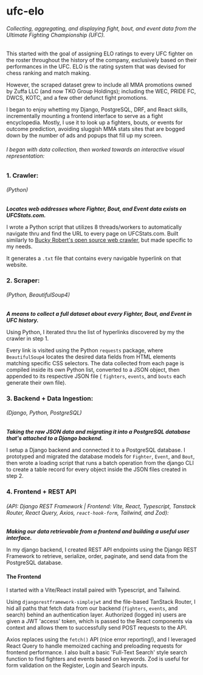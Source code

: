# ufc-elo
###### Collecting, aggregating, and displaying fight, bout, and event data from the Ultimate Fighting Championship (UFC).

This started with the goal of assigning ELO ratings to every UFC fighter on the roster throughout the history of the company, exclusively based on their performances in the UFC. ELO is the rating system that was devised for chess ranking and match making. 

However, the scraped dataset grew to include all MMA promotions owned by Zuffa LLC (and now TKO Group Holdings); including the WEC, PRIDE FC, DWCS, KOTC, and a few other defunct fight promotions. 

I began to enjoy whetting my Django, PostgreSQL, DRF, and React skills, incrementally mounting a frontend interface to serve as a fight encyclopedia. Mostly, I use it to look up a fighters, bouts, or events for outcome prediction, avoiding sluggish MMA stats sites that are bogged down by the number of ads and popups that fill up my screen.


###### I began with data collection, then worked towards an interactive visual representation:

### 1. Crawler: 
###### (Python)
_**Locates web addresses where Fighter, Bout, and Event data exists on UFCStats.com.**_ 

I wrote a Python script that utilizes 8 threads/workers to automatically navigate thru and find the URL to every page on UFCStats.com. Built similarly to [Bucky Robert's open source web crawler](https://github.com/buckyroberts/Spider), but made specific to my needs. 

It generates a `.txt` file that contains every navigable hyperlink on that website.


### 2. Scraper: 
###### (Python, BeautifulSoup4)
_**A means to collect a full dataset about every Fighter, Bout, and Event in UFC history.**_ 

Using Python, I iterated thru the list of hyperlinks discovered by my the crawler in step 1. 

Every link is visited using the Python `requests` package, where `BeautifulSoup4` locates the desired data fields from HTML elements matching specific CSS selectors. The data collected from each page is compiled inside its own Python list, converted to a JSON object, then appended to its respective JSON file ( `fighters`, `events`, and `bouts` each generate their own file).


### 3. Backend + Data Ingestion: 
###### (Django, Python, PostgreSQL)
_**Taking the raw JSON data and migrating it into a PostgreSQL database that's attached to a Django backend.**_

I setup a Django backend and connected it to a PostgreSQL database. I prototyped and migrated the database models for `Fighter`, `Event`, and `Bout`, then wrote a loading script that runs a batch operation from the django CLI to create a table record for every object inside the JSON files created in step 2.


### 4. Frontend + REST API 
###### (API: Django REST Framework | Frontend: Vite, React, Typescript, Tanstack Router, React Query, Axios, `react-hook-form`, Tailwind, and Zod):
_**Making our data retrievable from a frontend and building a useful user interface.**_

In my django backend, I created REST API endpoints using the Django REST Framework to retrieve, serialize, order, paginate, and send data from the PostgreSQL database.

#### The Frontend

I started with a Vite/React install paired with Typescript, and Tailwind.

Using `djangorestframework-simplejwt` and the file-based TanStack Router, I hid all paths that fetch data from our backend (`fighters`, `events`, and search) behind an authentication layer. Authorized (logged in) users are given a JWT 'access' token, which is passed to the React components via context and allows them to successfully send POST requests to the API.

Axios replaces using the `fetch()` API (nice error reporting!), and I leveraged React Query to handle memoized caching and preloading requests for frontend performance. I also built a basic 'Full-Text Search' style search function to find fighters and events based on keywords. Zod is useful for form validation on the Register, Login and Search inputs.
